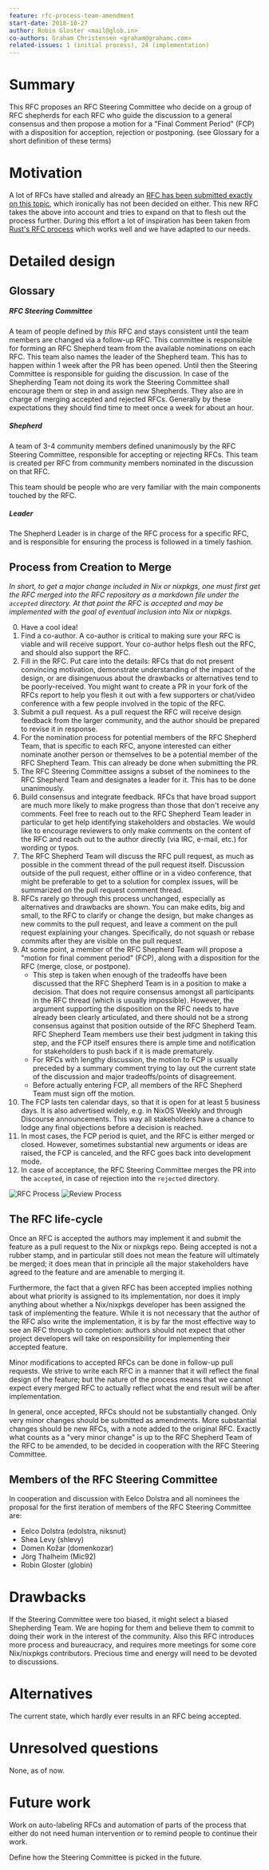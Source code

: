```yaml
---
feature: rfc-process-team-amendment
start-date: 2018-10-27
author: Robin Gloster <mail@glob.in>
co-authors: Graham Christensen <graham@grahamc.com>
related-issues: 1 (initial process), 24 (implementation)
---
```


# Summary
[summary]: #summary

This RFC proposes an RFC Steering Committee who decide on a group of RFC
shepherds for each RFC who guide the discussion to a general consensus and then
propose a motion for a "Final Comment Period" (FCP) with a disposition for
acception, rejection or postponing. (see Glossary for a short definition of
these terms)


# Motivation
[motivation]: #motivation

A lot of RFCs have stalled and already an [RFC has been submitted exactly on
this topic](https://github.com/NixOS/rfcs/pull/18), which ironically has not
been decided on either. This new RFC takes the above into account and tries to
expand on that to flesh out the process further. During this effort a lot of
inspiration has been taken from [Rust's RFC
process](https://github.com/rust-lang/rfcs#what-the-process-is) which works well
and we have adapted to our needs.


# Detailed design
[design]: #detailed-design

## Glossary

##### RFC Steering Committee
A team of people defined by _this_ RFC and stays consistent until the team
members are changed via a follow-up RFC. This committee is responsible for
forming an RFC Shepherd team from the available nominations on each RFC. This
team also names the leader of the Shepherd team. This has to happen within 1
week after the PR has been opened. Until then the Steering Committee is
responsible for guiding the discussion. In case of the Shepherding Team not
doing its work the Steering Committee shall encourage them or step in and assign
new Shepherds. They also are in charge of merging accepted and rejected RFCs.
Generally by these expectations they should find time to meet once a week for
about an hour.

##### Shepherd
A team of 3-4 community members defined unanimously by the RFC Steering
Committee, responsible for accepting or rejecting RFCs. This team is created per
RFC from community members nominated in the discussion on that RFC.

This team should be people who are very familiar with the main components
touched by the RFC.

##### Leader
The Shepherd Leader is in charge of the RFC process for a specific RFC, and is
responsible for ensuring the process is followed in a timely fashion. 


## Process from Creation to Merge

*In short, to get a major change included in Nix or nixpkgs, one must
first get the RFC merged into the RFC repository as a markdown file under the
`accepted` directory. At that point the RFC is accepted and may be implemented
with the goal of eventual inclusion into Nix or nixpkgs.*

0. Have a cool idea!
1. Find a co-author. A co-author is critical to making sure your RFC is viable
   and will receive support. Your co-author helps flesh out the RFC, and should
   also support the RFC.
2. Fill in the RFC. Put care into the details: RFCs that do not present
   convincing motivation, demonstrate understanding of the impact of the design,
   or are disingenuous about the drawbacks or alternatives tend to be
   poorly-received. You might want to create a PR in your fork of the RFCs
   report to help you flesh it out with a few supporters or chat/video
   conference with a few people involved in the topic of the RFC.
3. Submit a pull request. As a pull request the RFC will receive design feedback
   from the larger community, and the author should be prepared to revise it in
   response.
4. For the nomination process for potential members of the RFC Shepherd Team,
   that is specific to each RFC, anyone interested can either nominate another
   person or themselves to be a potential member of the RFC Shepherd Team. This
   can already be done when submitting the PR.
5. The RFC Steering Committee assigns a subset of the nominees to the RFC
   Shepherd Team and designates a leader for it. This has to be done
   unanimously.
6. Build consensus and integrate feedback. RFCs that have broad support are much
   more likely to make progress than those that don't receive any comments. Feel
   free to reach out to the RFC Shepherd Team leader in particular to get help
   identifying stakeholders and obstacles. We would like to encourage reviewers
   to only make comments on the content of the RFC and reach out to the author
   directly (via IRC, e-mail, etc.) for wording or typos.
7. The RFC Shepherd Team will discuss the RFC pull request, as much as possible
   in the comment thread of the pull request itself. Discussion outside of the
   pull request, either offline or in a video conference, that might be
   preferable to get to a solution for complex issues, will be summarized on the
   pull request comment thread.
8. RFCs rarely go through this process unchanged, especially as alternatives and
   drawbacks are shown. You can make edits, big and small, to the RFC to clarify
   or change the design, but make changes as new commits to the pull request,
   and leave a comment on the pull request explaining your changes.
   Specifically, do not squash or rebase commits after they are visible on the
   pull request.
9. At some point, a member of the RFC Shepherd Team will propose a "motion for
final comment period" (FCP), along with a disposition for the RFC (merge, close,
or postpone).
    * This step is taken when enough of the tradeoffs have been discussed that
      the RFC Shepherd Team is in a position to make a decision. That does not
      require consensus amongst all participants in the RFC thread (which is
      usually impossible). However, the argument supporting the disposition on
      the RFC needs to have already been clearly articulated, and there should
      not be a strong consensus against that position outside of the RFC
      Shepherd Team. RFC Shepherd Team members use their best judgment in taking
      this step, and the FCP itself ensures there is ample time and notification
      for stakeholders to push back if it is made prematurely.
    * For RFCs with lengthy discussion, the motion to FCP is usually preceded by
      a summary comment trying to lay out the current state of the discussion
      and major tradeoffs/points of disagreement.
    * Before actually entering FCP, all members of the RFC Shepherd Team must
      sign off the motion.
10. The FCP lasts ten calendar days, so that it is open for at least 5 business
days. It is also advertised widely, e.g. in NixOS Weekly and through Discourse
announcements. This way all stakeholders have a chance to lodge any final
objections before a decision is reached.
11. In most cases, the FCP period is quiet, and the RFC is either merged or
closed. However, sometimes substantial new arguments or ideas are raised, the
FCP is canceled, and the RFC goes back into development mode.
12. In case of acceptance, the RFC Steering Committee merges the PR into the
`accepted`, in case of rejection into the `rejected` directory.


![RFC Process](./0036-rfc-process.png)
![Review Process](./0036-review-process.png)


## The RFC life-cycle

Once an RFC is accepted the authors may implement it and submit the feature as a
pull request to the Nix or nixpkgs repo. Being accepted is not a rubber stamp,
and in particular still does not mean the feature will ultimately be merged; it
does mean that in principle all the major stakeholders have agreed to the
feature and are amenable to merging it.

Furthermore, the fact that a given RFC has been accepted implies nothing about
what priority is assigned to its implementation, nor does it imply anything
about whether a Nix/nixpkgs developer has been assigned the task of implementing
the feature. While it is not necessary that the author of the RFC also write the
implementation, it is by far the most effective way to see an RFC through to
completion: authors should not expect that other project developers will take on
responsibility for implementing their accepted feature.

Minor modifications to accepted RFCs can be done in follow-up pull requests. We
strive to write each RFC in a manner that it will reflect the final design of
the feature; but the nature of the process means that we cannot expect every
merged RFC to actually reflect what the end result will be after implementation.

In general, once accepted, RFCs should not be substantially changed. Only very
minor changes should be submitted as amendments. More substantial changes should
be new RFCs, with a note added to the original RFC. Exactly what counts as a
"very minor change" is up to the RFC Shepherd Team of the RFC to be amended, to
be decided in cooperation with the RFC Steering Committee.


## Members of the RFC Steering Committee

In cooperation and discussion with Eelco Dolstra and all nominees the proposal
for the first iteration of members of the RFC Steering Committee are:

 - Eelco Dolstra (edolstra, niksnut)
 - Shea Levy (shlevy)
 - Domen Kožar (domenkozar)
 - Jörg Thalheim (Mic92)
 - Robin Gloster (globin)


# Drawbacks
[drawbacks]: #drawbacks

If the Steering Committee were too biased, it might select a biased Shepherding
Team. We are hoping for them and believe them to commit to doing their work in
the interest of the community. Also this RFC introduces more process and
bureaucracy, and requires more meetings for some core Nix/nixpkgs contributors.
Precious time and energy will need to be devoted to discussions.

# Alternatives
[alternatives]: #alternatives

The current state, which hardly ever results in an RFC being accepted.

# Unresolved questions
[unresolved]: #unresolved-questions

None, as of now.

# Future work
[future]: #future-work

Work on auto-labeling RFCs and automation of parts of the process that either do
not need human intervention or to remind people to continue their work.

Define how the Steering Committee is picked in the future.
